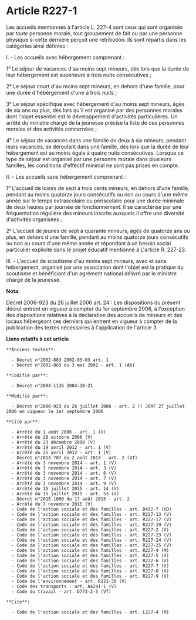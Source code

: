 # Article R227-1

Les accueils mentionnés à l'article L. 227-4 sont ceux qui sont organisés par toute personne morale, tout groupement de fait
ou par une personne physique si cette dernière perçoit une rétribution. Ils sont répartis dans les catégories ainsi
définies :

I. - Les accueils avec hébergement comprenant :

1° Le séjour de vacances d'au moins sept mineurs, dès lors que la durée de leur hébergement est supérieure à trois nuits
consécutives ;

2° Le séjour court d'au moins sept mineurs, en dehors d'une famille, pour une durée d'hébergement d'une à trois nuits ;

3° Le séjour spécifique avec hébergement d'au moins sept mineurs, âgés de six ans ou plus, dès lors qu'il est organisé par
des personnes morales dont l'objet essentiel est le développement d'activités particulières. Un arrêté du ministre chargé de
la jeunesse précise la liste de ces personnes morales et des activités concernées ;

4° Le séjour de vacances dans une famille de deux à six mineurs, pendant leurs vacances, se déroulant dans une famille, dès
lors que la durée de leur hébergement est au moins égale à quatre nuits consécutives. Lorsque ce type de séjour est organisé
par une personne morale dans plusieurs familles, les conditions d'effectif minimal ne sont pas prises en compte.

II. - Les accueils sans hébergement comprenant :

1° L'accueil de loisirs de sept à trois cents mineurs, en dehors d'une famille, pendant au moins quatorze jours consécutifs
ou non au cours d'une même année sur le temps extrascolaire ou périscolaire pour une durée minimale de deux heures par
journée de fonctionnement. Il se caractérise par une fréquentation régulière des mineurs inscrits auxquels il offre une
diversité d'activités organisées ;

2° L'accueil de jeunes de sept à quarante mineurs, âgés de quatorze ans ou plus, en dehors d'une famille, pendant au moins
quatorze jours consécutifs ou non au cours d'une même année et répondant à un besoin social particulier explicité dans le
projet éducatif mentionné à L'article R. 227-23.

III. - L'accueil de scoutisme d'au moins sept mineurs, avec et sans hébergement, organisé par une association dont l'objet
est la pratique du scoutisme et bénéficiant d'un agrément national délivré par le ministre chargé de la jeunesse.

**Nota:**

Décret 2006-923 du 26 juillet 2006 art. 24 : Les dispositions du présent décret entrent en vigueur à compter du 1er septembre
2006, à l'exception des dispositions relatives à la déclaration des accueils de mineurs et des locaux hébergeant ces derniers
qui entrent en vigueur à compter de la publication des textes nécessaires à l'application de l'article 3.

**Liens relatifs à cet article**

	**Anciens textes**:

	  - Décret n°2002-883 2002-05-03 art. 1
	  - Décret n°2002-883 du 3 mai 2002 - art. 1 (Ab)

	**Codifié par**:

	  - Décret n°2004-1136 2004-10-21

	**Modifié par**:

	  - Décret n°2006-923 du 26 juillet 2006 - art. 2 () JORF 27 juillet 2006 en vigueur le 1er septembre 2006

	**Cité par**:

	  - Arrêté du 1 août 2006 - art. 1 (V)
	  - Arrêté du 28 octobre 2008 (V)
	  - Arrêté du 23 décembre 2008 (V)
	  - Arrêté du 19 avril 2012 - art. 1 (V)
	  - Arrêté du 25 avril 2012 - art. 1 (V)
	  - Décret n°2013-707 du 2 août 2013 - art. 2 (VT)
	  - Arrêté du 3 novembre 2014 - art. 1 (V)
	  - Arrêté du 3 novembre 2014 - art. 3 (V)
	  - Arrêté du 3 novembre 2014 - art. 6 (V)
	  - Arrêté du 3 novembre 2014 - art. 7 (V)
	  - Arrêté du 3 novembre 2014 - art. 9 (V)
	  - Arrêté du 15 juillet 2015 - art. 14 (V)
	  - Arrêté du 15 juillet 2015 - art. 53 (V)
	  - Décret n°2015-1000 du 17 août 2015 - art. 2
	  - Arrêté du 3 novembre 2015 (V)
	  - Code de l'action sociale et des familles - art. D432-7 (VD)
	  - Code de l'action sociale et des familles - art. R227-13 (V)
	  - Code de l'action sociale et des familles - art. R227-17 (V)
	  - Code de l'action sociale et des familles - art. R227-19 (V)
	  - Code de l'action sociale et des familles - art. R227-2 (V)
	  - Code de l'action sociale et des familles - art. R227-23 (V)
	  - Code de l'action sociale et des familles - art. R227-24 (V)
	  - Code de l'action sociale et des familles - art. R227-25 (V)
	  - Code de l'action sociale et des familles - art. R227-4 (M)
	  - Code de l'action sociale et des familles - art. R227-5 (V)
	  - Code de l'action sociale et des familles - art. R227-6 (V)
	  - Code de l'action sociale et des familles - art. R227-7 (V)
	  - Code de l'action sociale et des familles - art. R227-8 (V)
	  - Code de l'action sociale et des familles - art. R227-9 (V)
	  - Code de l'environnement - art. R221-30 (V)
	  - Code des transports - art. A4241-1 (V)
	  - Code du travail - art. D773-2-5 (VT)

	**Cite**:

	  - Code de l'action sociale et des familles - art. L227-4 (M)
